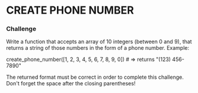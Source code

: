 # CREATE PHONE NUMBER

### Challenge

Write a function that accepts an array of 10 integers (between 0 and 9), that returns a string of those numbers in the form of a phone number.
Example:

create_phone_number([1, 2, 3, 4, 5, 6, 7, 8, 9, 0]) # => returns "(123) 456-7890"

The returned format must be correct in order to complete this challenge.
Don't forget the space after the closing parentheses!
